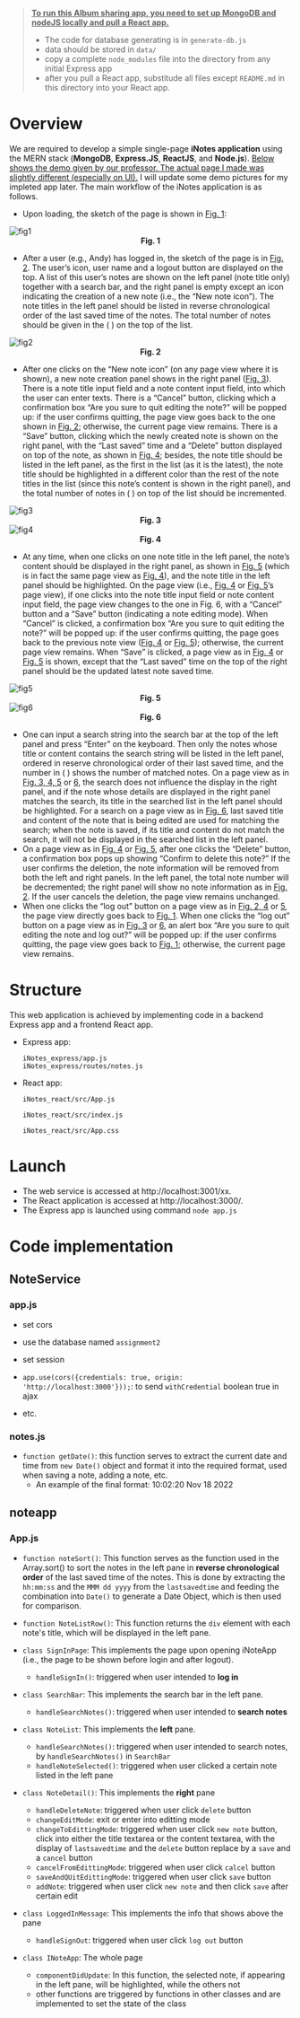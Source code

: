 > <u>**To run this Album sharing app, you need to set up MongoDB and nodeJS locally and pull a React app.**</u>
>
> * The code for database generating is in `generate-db.js`
> * data should be stored in `data/`
> * copy a complete `node_modules` file into the directory from any initial Express app
> * after you pull a React app, substitude all files except `README.md` in this directory into your React app.





# Overview 

We are required to develop a simple single-page **iNotes application** using the MERN stack (**MongoDB**, **Express.JS**, **ReactJS**, and **Node.js**). <u>Below shows the demo given by our professor. The actual page I made was slightly different (especially on UI).</u> I will update some demo pictures for my impleted app later. The main workflow of the iNotes application is as follows. 

* Upon loading, the sketch of the page is shown in <u>Fig. 1</u>: 

<img src="./readme_pic/Picture1.png" alt="fig1" />

<center><b>Fig. 1</b></center> 

* After a user (e.g., Andy) has logged in, the sketch of the page is in <u>Fig. 2</u>. The user’s icon, user name and a logout button are displayed on the top. A list of this user’s notes are shown on the left panel (note title only) together with a search bar, and the right panel is empty except an icon indicating the creation of a new note (i.e., the “New note icon”). The note titles in the left panel should be listed in reverse chronological order of the last saved time of the notes. The total number of notes should be given in the ( ) on the top of the list. 

<img src="./readme_pic/Picture2.png" alt="fig2" />

<center><b>Fig. 2</b></center>

* After one clicks on the “New note icon” (on any page view where it is shown), a new note creation panel shows in the right panel (<u>Fig. 3</u>). There is a note title input field and a note content input field, into which the user can enter texts. There is a “Cancel” button, clicking which a confirmation box “Are you sure to quit editing the note?” will be popped up: if the user confirms quitting, the page view goes back to the one shown in <u>Fig. 2</u>; otherwise, the current page view remains. There is a “Save” button, clicking which the newly created note is shown on the right panel, with the “Last saved” time and a “Delete” button displayed on top of the note, as shown in <u>Fig. 4</u>; besides, the note title should be listed in the left panel, as the first in the list (as it is the latest), the note title should be highlighted in a different color than the rest of the note titles in the list (since this note’s content is shown in the right panel), and the total number of notes in ( ) on top of the list should be incremented. 

<img src="./readme_pic/Picture3.png" alt="fig3" />

<center><b>Fig. 3</b></center>

<img src="./readme_pic/Picture4.png" alt="fig4" />

<center><b>Fig. 4</b></center>

* At any time, when one clicks on one note title in the left panel, the note’s content should be displayed in the right panel, as shown in <u>Fig. 5</u> (which is in fact the same page view as <u>Fig. 4</u>), and the note title in the left panel should be highlighted. On the page view (i.e., <u>Fig. 4</u> or <u>Fig. 5</u>’s page view), if one clicks into the note title input field or note content input field, the page view changes to the one in Fig. 6, with a “Cancel” button and a “Save” button (indicating a note editing mode). When “Cancel” is clicked, a confirmation box “Are you sure to quit editing the note?” will be popped up: if the user confirms quitting, the page goes back to the previous note view (<u>Fig. 4</u> or <u>Fig. 5</u>); otherwise, the current page view remains. When “Save” is clicked, a page view as in <u>Fig. 4</u> or <u>Fig. 5</u> is shown, except that the “Last saved” time on the top of the right panel should be the updated latest note saved time. 

<img src="./readme_pic/Picture5.png" alt="fig5" />

<center><b>Fig. 5</b></center>

<img src="./readme_pic/Picture6.png" alt="fig6" />

<center><b>Fig. 6</b></center>

* One can input a search string into the search bar at the top of the left panel and press “Enter” on the keyboard. Then only the notes whose title or content contains the search string will be listed in the left panel, ordered in reserve chronological order of their last saved time, and the number in ( ) shows the number of matched notes. On a page view as in <u>Fig. 3, 4, 5</u> or <u>6</u>, the search does not influence the display in the right panel, and if the note whose details are displayed in the right panel matches the search, its title in the searched list in the left panel should be highlighted. For a search on a page view as in <u>Fig. 6</u>, last saved title and content of the note that is being edited are used for matching the search; when the note is saved, if its title and content do not match the search, it will not be displayed in the searched list in the left panel. 
* On a page view as in <u>Fig. 4</u> or <u>Fig. 5</u>, after one clicks the “Delete” button, a confirmation box pops up showing “Confirm to delete this note?” If the user confirms the deletion, the note information will be removed from both the left and right panels. In the left panel, the total note number will be decremented; the right panel will show no note information as in <u>Fig. 2</u>. If the user cancels the deletion, the page view remains unchanged. 
* When one clicks the “log out” button on a page view as in <u>Fig. 2, 4</u> or <u>5</u>, the page view directly goes back to <u>Fig. 1</u>. When one clicks the “log out” button on a page view as in <u>Fig. 3</u> or <u>6</u>, an alert box “Are you sure to quit editing the note and log out?” will be popped up: if the user confirms quitting, the page view goes back to <u>Fig. 1</u>; otherwise, the current page view remains. 

# Structure

This web application is achieved by implementing code in a backend Express app and a frontend React app. 

* Express app: 

  ```tree
  iNotes_express/app.js 
  iNotes_express/routes/notes.js 
  ```

* React app: 

  ```tree
  iNotes_react/src/App.js 
  
  iNotes_react/src/index.js 
  
  iNotes_react/src/App.css 
  ```

# Launch

* The web service is accessed at http://localhost:3001/xx.
* The React application is accessed at http://localhost:3000/.
* The Express app is launched using command `node app.js`

# Code implementation

## NoteService

### app.js

* set cors

* use the database named `assignment2`

* set session

* `app.use(cors({credentials: true, origin: 'http://localhost:3000'}));`: to send `withCredential` boolean true in ajax

* etc.

### notes.js

* `function getDate()`: this function serves to extract the current date and time from `new Date()` object and format it into the required format, used when saving a note, adding a note, etc.
  * An example of the final format: 10:02:20 Nov 18 2022


## noteapp

### App.js

* `function noteSort()`: This function serves as the function used in the Array.sort() to sort the notes in the left pane in **reverse chronological order** of the last saved time of the notes. This is done by extracting the `hh:mm:ss` and the `MMM dd yyyy` from the `lastsavedtime` and feeding the combination into `Date()` to generate a Date Object, which is then used for comparison.

* `function NoteListRow()`: This function returns the `div` element with each note's title, which will be displayed in the left pane.

* `class SignInPage`: This implements the page upon opening iNoteApp (i.e., the page to be shown before login and after logout).
  * `handleSignIn()`: triggered when user intended to **log in**

* `class SearchBar`: This implements the search bar in the left pane.
  * `handleSearchNotes()`: triggered when user intended to **search notes**

* `class NoteList`: This implements the **left** pane.
  * `handleSearchNotes()`: triggered when user intended to search notes, by `handleSearchNotes()` in `SearchBar`
  * `handleNoteSelected()`: triggered when user clicked a certain note listed in the left pane

* `class NoteDetail()`: This implements the **right** pane
  * `handleDeleteNote`: triggered when user click `delete` button
  * `changeEditMode`: exit or enter into editting mode
  * `changeToEdittingMode`: triggered when user click `new note` button, click into either the title textarea or the content textarea, with the display of `lastsavedtime` and the `delete` button replace by a `save` and a `cancel` button
  * `cancelFromEdittingMode`: triggered when user click `calcel` button
  * `saveAndQUitEdittingMode`: triggered when user click `save` button
  * `addNote`: triggered when user click `new note` and then click `save` after certain edit

* `class LoggedInMessage`: This implements the info that shows above the pane
  * `handleSignOut`: triggered when user click `log out` button

* `class INoteApp`: The whole page
  * `componentDidUpdate`: In this function, the selected note, if appearing in the left pane, will be highlighted, while the others not
  * other functions are triggered by functions in other classes and are implemented to set the state of the class











 

 